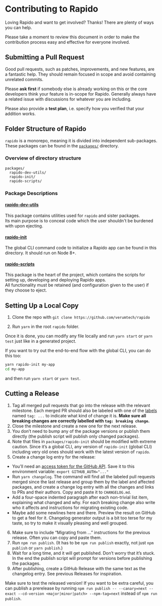 # Contributing to Rapido

Loving Rapido and want to get involved? Thanks! There are plenty of ways you can help.

Please take a moment to review this document in order to make the contribution process easy and effective for everyone involved.

## Submitting a Pull Request

Good pull requests, such as patches, improvements, and new features, are a fantastic help. They should remain focused in scope and avoid containing unrelated commits.

Please **ask first** if somebody else is already working on this or the core developers think your feature is in-scope for Rapido. Generally always have a related issue with discussions for whatever you are including.

Please also provide a **test plan**, i.e. specify how you verified that your addition works.

## Folder Structure of Rapido

`rapido` is a monorepo, meaning it is divided into independent sub-packages.<br>
These packages can be found in the [`packages/`](https://github.com/verumtech/rapido/tree/master/packages) directory.

### Overview of directory structure

```
packages/
  rapido-dev-utils/
  rapido-init/
  rapido-scripts/
```

### Package Descriptions

#### [rapido-dev-utils](https://github.com/verumtech/rapido/tree/master/packages/rapido-dev-utils)

This package contains utilities used for `rapido` and sister packages.<br>
Its main purpose is to conceal code which the user shouldn't be burdened with upon ejecting.

#### [rapido-init](https://github.com/verumtech/rapido/tree/master/packages/init)

The global CLI command code to initialize a Rapido app can be found in this directory. It should run on Node 8+.

#### [rapido-scripts](https://github.com/verumtech/rapido/tree/master/packages/rapido-scripts)

This package is the heart of the project, which contains the scripts for setting up, developing and deploying Rapido apps.<br>
All functionality must be retained (and configuration given to the user) if they choose to eject.

## Setting Up a Local Copy

1. Clone the repo with `git clone https://github.com/verumtech/rapido`

2. Run `yarn` in the root `rapido` folder.

Once it is done, you can modify any file locally and run `yarn start` or `yarn test` just like in a generated project.

If you want to try out the end-to-end flow with the global CLI, you can do this too:

```sh
yarn rapido-init my-app
cd my-app
```

and then run `yarn start` or `yarn test`.

## Cutting a Release

1. Tag all merged pull requests that go into the release with the relevant milestone. Each merged PR should also be labeled with one of the [labels](https://github.com/verumtech/rapido/labels) named `tag: ...` to indicate what kind of change it is. **Make sure all breaking changes are correctly labelled with `tag: breaking change`.**
2. Close the milestone and create a new one for the next release.
3. You don’t need to bump any of the package versions or publish them directly (the publish script will publish only changed packages).
4. Note that files in `packages/rapido-init` should be modified with extreme caution. Since it’s a global CLI, any version of `rapido-init` (global CLI) including very old ones should work with the latest version of `rapido`.
5. Create a change log entry for the release:

- You'll need an [access token for the GitHub API](https://help.github.com/articles/creating-an-access-token-for-command-line-use/). Save it to this environment variable: `export GITHUB_AUTH="..."`
- Run `yarn changelog`. The command will find all the labeled pull requests merged since the last release and group them by the label and affected packages, and create a change log entry with all the changes and links to PRs and their authors. Copy and paste it to `CHANGELOG.md`.
- Add a four-space indented paragraph after each non-trivial list item, explaining what changed and why. For each breaking change also write who it affects and instructions for migrating existing code.
- Maybe add some newlines here and there. Preview the result on GitHub to get a feel for it. Changelog generator output is a bit too terse for my taste, so try to make it visually pleasing and well grouped.

6. Make sure to include “Migrating from ...” instructions for the previous release. Often you can copy and paste them.
7. Run `npm run publish`. (It has to be `npm run publish` exactly, not just `npm publish` or `yarn publish`.)
8. Wait for a long time, and it will get published. Don’t worry that it’s stuck. In the end the publish script will prompt for versions before publishing the packages.
9. After publishing, create a GitHub Release with the same text as the changelog entry. See previous Releases for inspiration.

Make sure to test the released version! If you want to be extra careful, you can publish a prerelease by running `npm run publish -- --canary=next --exact --cd-version <major|minor|patch> --npm-tag=next` instead of `npm run publish`.
